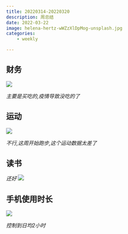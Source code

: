 ```yaml
---
title: 20220314-20220320
description: 周总结
date: 2022-03-22
image: helena-hertz-wWZzXlDpMog-unsplash.jpg
categories:
    - weekly

---
```



## 财务
![](https://home.sunzhe.cc:88/2022/03/22/e16d10a9d886c.jpg)


*主要是买吃的,疫情导致没吃的了*


## 运动
![](https://home.sunzhe.cc:88/2022/03/22/1730859204c4c.jpg)


*不行,这周开始跑步,这个运动数据太差了*


## 读书

*还好*
![](https://home.sunzhe.cc:88/2022/03/22/8c3ed1f539ba1.jpg)


## 手机使用时长
![](https://home.sunzhe.cc:88/2022/03/22/909166a78934c.jpg)

*控制到日均2小时*



